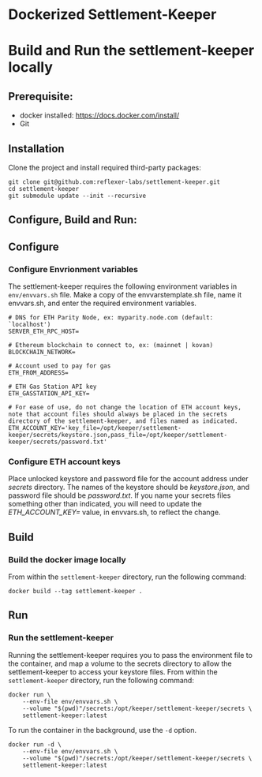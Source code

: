 #  Dockerized Settlement-Keeper

# Build and Run the settlement-keeper locally

## Prerequisite:
- docker installed: https://docs.docker.com/install/
- Git

## Installation
Clone the project and install required third-party packages:
```
git clone git@github.com:reflexer-labs/settlement-keeper.git
cd settlement-keeper
git submodule update --init --recursive
```

## Configure, Build and Run:

## Configure
### Configure Envrionment variables
The settlement-keeper requires the following environment variables in `env/envvars.sh` file.
Make a copy of the envvarstemplate.sh file, name it envvars.sh, and enter the required environment variables.

```
# DNS for ETH Parity Node, ex: myparity.node.com (default: `localhost')
SERVER_ETH_RPC_HOST=

# Ethereum blockchain to connect to, ex: (mainnet | kovan)
BLOCKCHAIN_NETWORK=

# Account used to pay for gas
ETH_FROM_ADDRESS=

# ETH Gas Station API key
ETH_GASSTATION_API_KEY=

# For ease of use, do not change the location of ETH account keys, note that account files should always be placed in the secrets directory of the settlement-keeper, and files named as indicated.
ETH_ACCOUNT_KEY='key_file=/opt/keeper/settlement-keeper/secrets/keystore.json,pass_file=/opt/keeper/settlement-keeper/secrets/password.txt'
```

### Configure ETH account keys

Place unlocked keystore and password file for the account address under *secrets* directory. The names of the keystore should be *keystore.json*, and password file should be *password.txt*. If you name your secrets files something other than indicated, you will need to update the *ETH_ACCOUNT_KEY=* value, in envvars.sh, to reflect the change.

## Build
### Build the docker image locally
From within the `settlement-keeper` directory, run the following command:
```
docker build --tag settlement-keeper .
```

## Run
### Run the settlement-keeper
Running the settlement-keeper requires you to pass the environment file to the container, and map a volume to the secrets directory to allow the settlement-keeper to access your keystore files.
From within the `settlement-keeper` directory, run the following command:
```
docker run \
    --env-file env/envvars.sh \
    --volume "$(pwd)"/secrets:/opt/keeper/settlement-keeper/secrets \
    settlement-keeper:latest
```

To run the container in the background, use the `-d` option.
```
docker run -d \
    --env-file env/envvars.sh \
    --volume "$(pwd)"/secrets:/opt/keeper/settlement-keeper/secrets \
    settlement-keeper:latest
```
